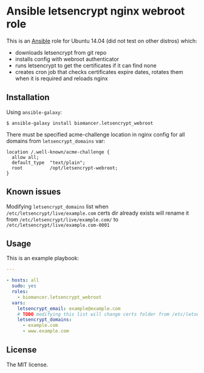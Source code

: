 # Ansible letsencrypt nginx webroot role


This is an [Ansible](http://www.ansible.com) role for Ubuntu 14.04 (did not test on other distros) which:

 * downloads letsencrypt from git repo
 * installs config with webroot authenticator
 * runs letsencrypt to get the certificates if it can find none 
 * creates cron job that checks certificates expire dates, rotates them when it is required and reloads nginx 

## Installation

Using `ansible-galaxy`:

```shell
$ ansible-galaxy install biomancer.letsencrypt_webroot
```

There must be specified acme-challenge location in nginx config for all domains from `letsencrypt_domains` var:
```
location /.well-known/acme-challenge {
  allow all;
  default_type  "text/plain";
  root          /opt/letsencrypt-webroot;
}
```

## Known issues

Modifying `letsencrypt_domains` list when `/etc/letsencrypt/live/example.com` certs dir already exists will rename it from `/etc/letsencrypt/live/example.com/` to `/etc/letsencrypt/live/example.com-0001`

## Usage

This is an example playbook:

```yaml
---

- hosts: all
  sudo: yes
  roles:
    - biomancer.letsencrypt_webroot
  vars:
    letsencrypt_email: example@example.com
    # TODO modifying this list will change certs folder from /etc/letsencrypt/live/example.com/ to /etc/letsencrypt/live/example.com-0001
    letsencrypt_domains:
      - example.com
      - www.example.com
```

## License
The MIT license.
